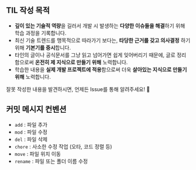 ## TIL 작성 목적 

- **깊이 있는 기술적 역량**을 길러서 개발 시 발생하는 **다양한 이슈들을 해결**하기 위해 학습 과정을 기록합니다. 
- 최신 기술 트렌드를 맹목적으로 따라가기 보다는, **타당한 근거를 갖고 의사결정** 하기 위해 **기본기를 중시**합니다. 
- 타인의 글이나 공식문서를 그냥 읽고 넘어가면 쉽게 잊어버리기 때문에, 글로 정리함으로써 **온전히 제 지식으로 만들기 위해** 노력합니다.
- 학습한 내용을 **실제 개발 프로젝트에 적용**함으로써 더욱 **살아있는 지식으로 만들기 위해** 노력합니다.

잘못 작성한 내용을 발견하시면, 언제든 Issue를 통해 알려주세요! 🙏

## 커밋 메시지 컨벤션 

- `add` : 파일 추가 
- `mod` : 파일 수정
- `del` : 파일 삭제
- `chore` : 사소한 수정 작업 (오타, 코드 정렬 등)
- `move` : 파일 위치 이동 
- `rename` : 파일 또는 폴더 이름 수정
